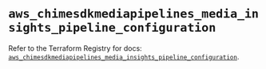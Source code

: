 # `aws_chimesdkmediapipelines_media_insights_pipeline_configuration`

Refer to the Terraform Registry for docs: [`aws_chimesdkmediapipelines_media_insights_pipeline_configuration`](https://registry.terraform.io/providers/hashicorp/aws/5.85.0/docs/resources/chimesdkmediapipelines_media_insights_pipeline_configuration).
